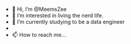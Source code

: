 - 👋 Hi, I’m @MeemsZee
- 👀 I’m interested in living the nerd life.
- 🌱 I’m currently studying to be a data engineer
- 
- 📫 How to reach me...

<!---
MeemsZee/MeemsZee is a ✨ special ✨ repository because its `README.md` (this file) appears on your GitHub profile.
You can click the Preview link to take a look at your changes.
--->
